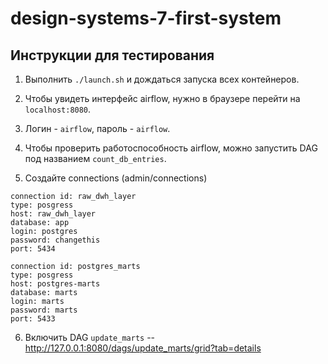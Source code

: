 # design-systems-7-first-system

## Инструкции для тестирования

1. Выполнить `./launch.sh` и дождаться запуска всех контейнеров.
2. Чтобы увидеть интерфейс airflow, нужно в браузере перейти на `localhost:8080`.
3. Логин - `airflow`, пароль - `airflow`.
4. Чтобы проверить работоспособность airflow, можно запустить DAG под названием `count_db_entries`.



5. Создайте connections (admin/connections)
```
connection id: raw_dwh_layer
type: posgress
host: raw_dwh_layer
database: app
login: postgres
password: changethis
port: 5434
```

```
connection id: postgres_marts
type: posgress
host: postgres-marts
database: marts
login: marts
password: marts
port: 5433
```

6. Включить DAG `update_marts` -- http://127.0.0.1:8080/dags/update_marts/grid?tab=details



